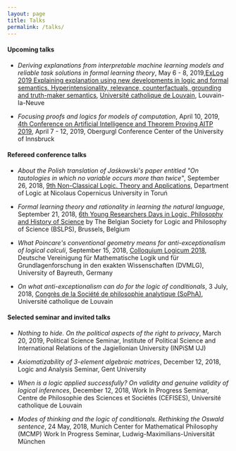 ```yaml
---
layout: page
title: Talks
permalink: /talks/
---
```


#### Upcoming talks

- _Deriving explanations from interpretable machine learning models and reliable task solutions in formal learning theory_, May 6 - 8, 2019,[ExLog 2019 Explaining explanation using new developments in logic and formal semantics. Hyperintensionality, relevance, counterfactuals, grounding and truth-maker semantics](https://sites.google.com/view/exlog2019), [Université catholique de Louvain](https://uclouvain.be/fr/index.html), Louvain-la-Neuve

- _Focusing proofs and logics for models of computation_, April 10, 2019, [4th Conference on Artificial Intelligence and Theorem Proving AITP 2019](http://aitp-conference.org/2019/), April 7 - 12, 2019, Obergurgl Conference Center of the University of Innsbruck


#### Refereed conference talks

- _About the Polish translation of Jaśkowski's paper entitled "On tautologies in which no variable occurs more than twice"_, September 26, 2018, [9th Non-Classical Logic. Theory and Applications](http://ncl.umk.pl/LNK18/lnk18_en.html), Department of Logic at Nicolaus Copernicus University in Toruń

- _Formal learning theory and rationality in learning the natural language_, September 21, 2018, [6th Young Researchers Days in Logic, Philosophy and History of Science](http://www.bslps.be/YRD6.html) by The Belgian Society for Logic and Philosophy of Science (BSLPS), Brussels, Belgium

- _What Poincare's conventional geometry means for anti-exceptionalism of logical calculi_, September 15, 2018, [Colloquium Logicum 2018](https://www.cl2018.uni-bayreuth.de/en/), Deutsche Vereinigung für Mathematische Logik und für Grundlagenforschung in den exakten Wissenschaften (DVMLG), University of Bayreuth, Germany


- _On what anti-exceptionalism can do for the logic of conditionals_, 3 July, 2018, [Congrès de la Société de philosophie analytique (SoPhA)](https://sopha2018.sciencesconf.org/), Université catholique de Louvain


#### Selected seminar and invited talks

- _Nothing to hide. On the political aspects of the right to privacy_, March 20, 2019, Political Science Seminar, Institute of Political Science and International Relations of the Jagiellonian University (INPiSM UJ)

- _Axiomatizability of 3-element algebraic matrices_, December 12, 2018, Logic and Analysis Seminar, Gent University

- _When is a logic applied successfully? On validity and genuine validity of logical inferences_, December 12, 2018, Work In Progress Seminar, Centre de Philosophie des Sciences et Sociétés (CEFISES), Université catholique de Louvain

- _Modes of thinking and the logic of conditionals. Rethinking the Oswald sentence_, 24 May, 2018, Munich Center for Mathematical Philosophy (MCMP) Work In Progress Seminar, Ludwig-Maximilians-Universität München 

